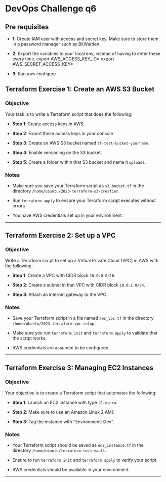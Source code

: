 # DevOps Challenge q6

## Pre requisites
- **1**: Create IAM user with access and secret key. Make sure to store them in a password manager such as BitWarden.

- **2**: Export the variables to your local env, instead of having to enter these every time. 
        export AWS_ACCESS_KEY_ID=
        export AWS_SECRET_ACCESS_KEY=

- **3**: Run aws configure


## Terraform Exercise 1: Create an AWS S3 Bucket

### Objective

Your task is to write a Terraform script that does the following:

- **Step 1**: Create access keys in AWS.

- **Step 2**: Export these access keys in your console

- **Step 3**: Create an AWS S3 bucket named `tf-test-bucket-yourname`.

- **Step 4**: Enable versioning on the S3 bucket.

- **Step 5**: Create a folder within that S3 bucket and name it `uploads`.

### Notes

- Make sure you save your Terraform script as `s3_bucket.tf` in the directory `/home/ubuntu/2023-terraform-s3-creation`.

- Run `terraform apply` to ensure your Terraform script executes without errors.

- You have AWS credentials set up in your environment.

---

## Terraform Exercise 2: Set up a VPC

### Objective

Write a Terraform script to set up a Virtual Private Cloud (VPC) in AWS with the following:

- **Step 1**: Create a VPC with CIDR block `10.0.0.0/16`.

- **Step 2**: Create a subnet in that VPC with CIDR block `10.0.1.0/24`.

- **Step 3**: Attach an internet gateway to the VPC.

### Notes

- Save your Terraform script in a file named `aws_vpc.tf` in the directory `/home/ubuntu/2023-terraform-vpc-setup`.

- Make sure you run `terraform init` and `terraform apply` to validate that the script works.

- AWS credentials are assumed to be configured.

---

## Terraform Exercise 3: Managing EC2 Instances

### Objective

Your objective is to create a Terraform script that automates the following:

- **Step 1**: Launch an EC2 instance with type `t2.micro`.

- **Step 2**: Make sure to use an Amazon Linux 2 AMI.

- **Step 3**: Tag the instance with "Environment: Dev".

### Notes

- Your Terraform script should be saved as `ec2_instance.tf` in the directory `/home/ubuntu/terraform-tech-vault`.

- Ensure to run `terraform init` and `terraform apply` to verify your script.

- AWS credentials should be available in your environment.

-----------------------------------------------------------------




